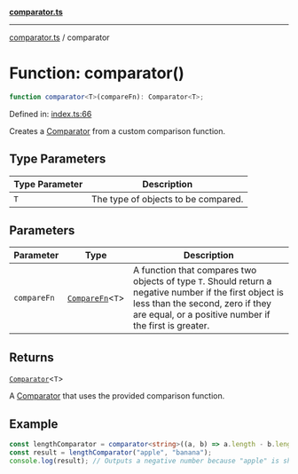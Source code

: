 [**comparator.ts**](index.md)

---

[comparator.ts](index.md) / comparator

# Function: comparator()

```ts
function comparator<T>(compareFn): Comparator<T>;
```

Defined in: [index.ts:66](https://github.com/simonkberg/comparator.ts/blob/main/index.ts#L66)

Creates a [Comparator](Interface.Comparator.md) from a custom comparison function.

## Type Parameters

| Type Parameter | Description                         |
| -------------- | ----------------------------------- |
| `T`            | The type of objects to be compared. |

## Parameters

| Parameter   | Type                                         | Description                                                                                                                                                                                          |
| ----------- | -------------------------------------------- | ---------------------------------------------------------------------------------------------------------------------------------------------------------------------------------------------------- |
| `compareFn` | [`CompareFn`](TypeAlias.CompareFn.md)\<`T`\> | A function that compares two objects of type `T`. Should return a negative number if the first object is less than the second, zero if they are equal, or a positive number if the first is greater. |

## Returns

[`Comparator`](Interface.Comparator.md)\<`T`\>

A [Comparator](Interface.Comparator.md) that uses the provided comparison function.

## Example

```ts
const lengthComparator = comparator<string>((a, b) => a.length - b.length);
const result = lengthComparator("apple", "banana");
console.log(result); // Outputs a negative number because "apple" is shorter than "banana".
```
